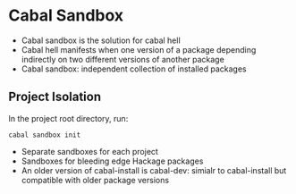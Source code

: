 # Cabal Sandbox

* Cabal sandbox is the solution for cabal hell
* Cabal hell manifests when one version of a package depending indirectly on two different versions of another package
* Cabal sandbox: independent collection of installed packages

## Project Isolation

In the project root directory, run:

```
cabal sandbox init
```

* Separate sandboxes for each project
* Sandboxes for bleeding edge Hackage packages
* An older version of cabal-install is cabal-dev: simialr to cabal-install but compatible with older package versions
